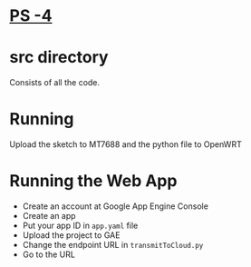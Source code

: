 # [PS -4](http://wireless-ps-4.appspot.com/)
src directory
============
Consists of all the code.

Running
============

Upload the sketch to MT7688 and the python file to OpenWRT

Running the Web App 
============
  * Create an account at Google App Engine Console
  * Create an app
  * Put your app ID in `` app.yaml `` file
  * Upload the project to GAE
  * Change the endpoint URL in `` transmitToCloud.py ``
  * Go to the URL
